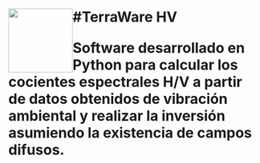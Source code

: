<h1> <img src="https://github.com/sainosmichelle/TerraWare-HV/tree/master/Logos/LogoE.png"
  width="128"
  height="128"
  style="float:left;">
#TerraWare HV


Software desarrollado en Python para calcular los cocientes espectrales H/V a partir de datos obtenidos de vibración ambiental y realizar la inversión asumiendo la existencia de campos difusos.  
